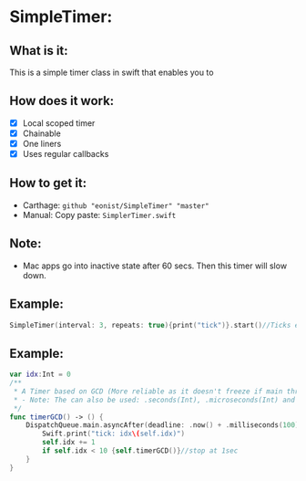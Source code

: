 # SimpleTimer:

## What is it:
This is a simple timer class in swift that enables you to

## How does it work:
- [x] Local scoped timer
- [x] Chainable
- [x] One liners
- [x] Uses regular callbacks

## How to get it:

- Carthage: `github "eonist/SimpleTimer" "master"`
- Manual: Copy paste: `SimplerTimer.swift`

## Note:
- Mac apps go into inactive state after 60 secs. Then this timer will slow down.

## Example:

```swift
SimpleTimer(interval: 3, repeats: true){print("tick")}.start()//Ticks every 3 seconds
```

## Example:

```swift
var idx:Int = 0
/**
 * A Timer based on GCD (More reliable as it doesn't freeze if main thread is frozen)
 * - Note: The can also be used: .seconds(Int), .microseconds(Int) and .nanoseconds(Int)
 */
func timerGCD() -> () {
	DispatchQueue.main.asyncAfter(deadline: .now() + .milliseconds(100)) {
		Swift.print("tick: idx\(self.idx)")
		self.idx += 1
		if self.idx < 10 {self.timerGCD()}//stop at 1sec
	}
}
```
